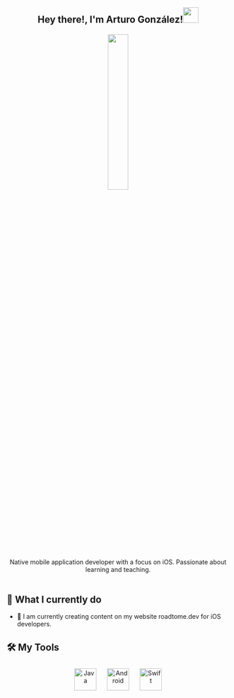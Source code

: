 <h2><p align="center">Hey there!, I'm Arturo González!<img src="https://media.giphy.com/media/hvRJCLFzcasrR4ia7z/giphy.gif" width="35px"></h2></p>

<p align="center" ><img 
 src="https://media.giphy.com/media/qgQUggAC3Pfv687qPC/giphy.gif" width="30%"/></p>
 
 <p align="center">Native mobile application developer with a focus on iOS. Passionate about learning and teaching.<br><br></p>
 
 <h2> 🐙 What I currently do</h2></summary>

- 🌱 I am currently creating content on my website roadtome.dev for iOS developers.
 
<h2> 🛠 My Tools </h2>

<div align="center">
<img style="margin: 10px" src="https://profilinator.rishav.dev/skills-assets/java-original-wordmark.svg" alt="Java" height="50" />  
<img style="margin: 10px" src="https://profilinator.rishav.dev/skills-assets/android-original-wordmark.svg" alt="Android" height="50" />  
<img style="margin: 10px" src="https://profilinator.rishav.dev/skills-assets/swift-original-wordmark.svg" alt="Swift" height="50" />  
</div>  

